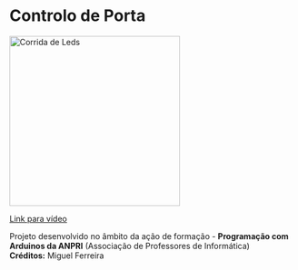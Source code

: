 # Controlo de Porta

<a href="https://youtu.be/ffmIoteQwrw">
<img width="300" src="https://img.youtube.com/vi/ffmIoteQwrw/0.jpg" alt="Corrida de Leds"/>
  <p>Link para vídeo</p>
</a>
<p>
  Projeto desenvolvido no âmbito da ação de formação - <b>Programação com Arduinos da ANPRI</b> (Associação de Professores de Informática)<br>
  <b>Créditos:</b> Miguel Ferreira
</p>
